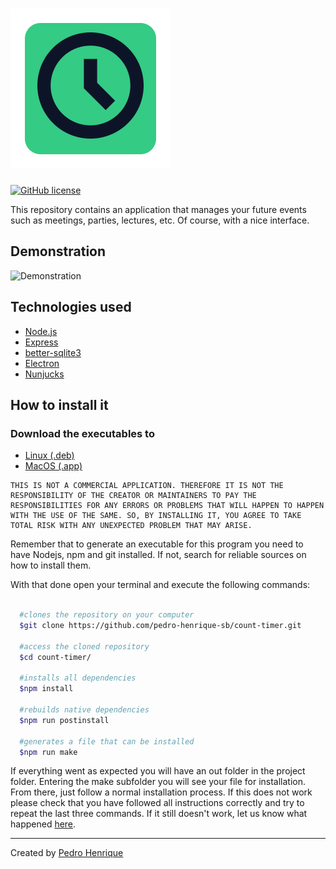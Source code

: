 # ![Logo](./public/images/icons-png/256x256.png)

[![GitHub license](https://img.shields.io/github/license/pedro-henrique-sb/count-timer?color=%2334CB84&style=flat-square)](https://github.com/pedro-henrique-sb/count-timer/blob/main/LICENSE)

This repository contains an application that manages your future events such as meetings, parties, lectures, etc. Of course, with a nice interface.

## Demonstration

![Demonstration](./public/images/count-timer-demo.gif)

## Technologies used

- [Node.js](https://nodejs.org)
- [Express](https://expressjs.com)
- [better-sqlite3](https://github.com/JoshuaWise/better-sqlite3)
- [Electron](https://electronjs.org)
- [Nunjucks](https://mozilla.github.io/nunjucks/)

## How to install it

### Download the executables to

- [Linux (.deb)](https://github.com/pedro-henrique-sb/count-timer/releases/latest)
- [MacOS (.app)](https://github.com/pedro-henrique-sb/count-timer/releases/latest)

```text
THIS IS NOT A COMMERCIAL APPLICATION. THEREFORE IT IS NOT THE RESPONSIBILITY OF THE CREATOR OR MAINTAINERS TO PAY THE RESPONSIBILITIES FOR ANY ERRORS OR PROBLEMS THAT WILL HAPPEN TO HAPPEN WITH THE USE OF THE SAME. SO, BY INSTALLING IT, YOU AGREE TO TAKE TOTAL RISK WITH ANY UNEXPECTED PROBLEM THAT MAY ARISE.
```

Remember that to generate an executable for this program you need to have Nodejs, npm and git installed. If not, search for reliable sources on how to install them.

With that done open your terminal and execute the following commands:

```bash

  #clones the repository on your computer
  $git clone https://github.com/pedro-henrique-sb/count-timer.git

  #access the cloned repository
  $cd count-timer/

  #installs all dependencies
  $npm install

  #rebuilds native dependencies
  $npm run postinstall

  #generates a file that can be installed
  $npm run make

```

If everything went as expected you will have an out folder in the project folder. Entering the make subfolder you will see your file for installation. From there, just follow a normal installation process. If this does not work please check that you have followed all instructions correctly and try to repeat the last three commands. If it still doesn't work, let us know what happened [here](https://github.com/pedro-henrique-sb/count-timer/issues).

---

Created by [Pedro Henrique](https://linkedin.com/in/pedro-henrique-b96916208)
